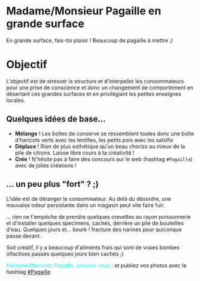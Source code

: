# Madame/Monsieur Pagaille en grande surface

En grande surface, fais-toi plaisir ! Beaucoup de pagaille à mettre ;)

# Objectif

L'objectif est de stresser la structure et d'interpeller les consommateurs pour une prise de conscience et donc un changement de comportement en désertant ces grandes surfaces et en privilégiant les petites enseignes locales.

## Quelques idées de base...

- **Mélange** ! Les boîtes de conserve se ressemblent toutes donc une boîte d'haricots verts avec les lentilles, les petits pois avec les salsifis
- **Déplace** ! Rien de plus esthétique qu'un beau chorizo au mieux de la pile de citrons. Laisse libre cours à ta créativité !
- **Crée** ! N'hésite pas à faire des concours sur le web (hashtag `#Pagaille`) avec de jolies créations ! 

## ... un peu plus "fort" ? ;)

L'idée est de déranger le consommateur. Au delà du désordre, une mauvaise odeur persistante dans un magasin peut vite faire fuir.

... rien ne t'empêche de prendre quelques crevettes au rayon poissonnerie et d'installer quelques specimens, cachés, derrière un pile de bouteilles d'eau. Quelques jours et... beurk ! fracture des narines pour quiconque passe devant.

Soit créatif, il y a beaucoup d'aliments frais qui sont de vraies bombes olfactives passés quelques jours bien cachés ;)


<span style="color:cyan">Madame/Monsieur Pagaille, amusez-vous !</span> et publiez vos photos avec le hashtag [#Pagaille](https://twitter.com/search?q=%23pagaille&src=typed_query)